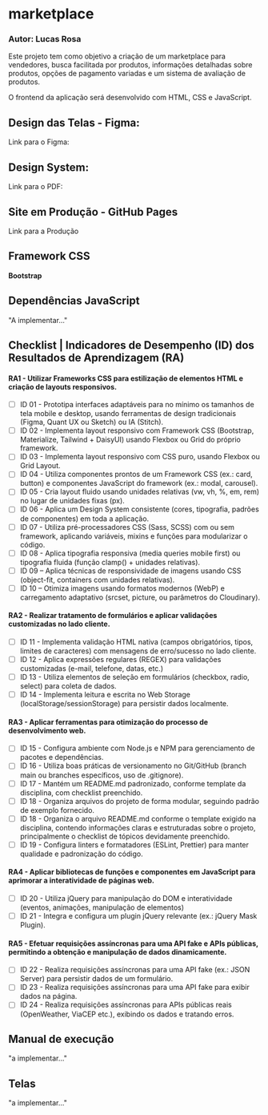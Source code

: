 # marketplace
### **Autor:** Lucas Rosa
Este projeto tem como objetivo a criação de um marketplace para vendedores, busca facilitada por produtos, informações detalhadas sobre produtos, opções de pagamento variadas e um sistema de avaliação de produtos.

O frontend da aplicação será desenvolvido com HTML, CSS e JavaScript.

## Design das Telas - Figma: 
Link para o Figma:

## Design System: 
Link para o PDF:

## Site em Produção - GitHub Pages
Link para a Produção

## Framework CSS
**Bootstrap**

## Dependências JavaScript
"A implementar..."

## Checklist | Indicadores de Desempenho (ID) dos Resultados de Aprendizagem (RA)

#### RA1 - Utilizar Frameworks CSS para estilização de elementos HTML e criação de layouts responsivos.
- [ ] ID 01 - Prototipa interfaces adaptáveis para no mínimo os tamanhos de tela mobile e desktop, usando ferramentas de design tradicionais (Figma, Quant UX ou Sketch) ou IA (Stitch).
- [ ] ID 02 - Implementa layout responsivo com Framework CSS (Bootstrap, Materialize, Tailwind + DaisyUI) usando Flexbox ou Grid do próprio framework.
- [ ] ID 03 - Implementa layout responsivo com CSS puro, usando Flexbox ou Grid Layout.
- [ ] ID 04 - Utiliza componentes prontos de um Framework CSS (ex.: card, button) e componentes JavaScript do framework (ex.: modal, carousel).
- [ ] ID 05 - Cria layout fluido usando unidades relativas (vw, vh, %, em, rem) no lugar de unidades fixas (px).
- [ ] ID 06 - Aplica um Design System consistente (cores, tipografia, padrões de componentes) em toda a aplicação.
- [ ] ID 07 - Utiliza pré-processadores CSS (Sass, SCSS) com ou sem framework, aplicando variáveis, mixins e funções para modularizar o código.
- [ ] ID 08 - Aplica tipografia responsiva (media queries mobile first) ou tipografia fluida (função clamp() + unidades relativas).
- [ ] ID 09 – Aplica técnicas de responsividade de imagens usando CSS (object-fit, containers com unidades relativas).
- [ ] ID 10 – Otimiza imagens usando formatos modernos (WebP) e carregamento adaptativo (srcset, picture, ou parâmetros do Cloudinary).

#### RA2 - Realizar tratamento de formulários e aplicar validações customizadas no lado cliente.
- [ ] ID 11 - Implementa validação HTML nativa (campos obrigatórios, tipos, limites de caracteres) com mensagens de erro/sucesso no lado cliente.
- [ ] ID 12 - Aplica expressões regulares (REGEX) para validações customizadas (e-mail, telefone, datas, etc.)
- [ ] ID 13 - Utiliza elementos de seleção em formulários (checkbox, radio, select) para coleta de dados.
- [ ] ID 14 - Implementa leitura e escrita no Web Storage (localStorage/sessionStorage) para persistir dados localmente.
      
#### RA3 - Aplicar ferramentas para otimização do processo de desenvolvimento web.
- [ ] ID 15 - Configura ambiente com Node.js e NPM para gerenciamento de pacotes e dependências.
- [ ] ID 16 - Utiliza boas práticas de versionamento no Git/GitHub (branch main ou branches específicos, uso de .gitignore).
- [ ] ID 17 - Mantém um README.md padronizado, conforme template da disciplina, com checklist preenchido.
- [ ] ID 18 - Organiza arquivos do projeto de forma modular, seguindo padrão de exemplo fornecido.
- [ ] ID 18 - Organiza o arquivo README.md conforme o template exigido na disciplina, contendo informações claras e estruturadas sobre o projeto, principalmente o checklist de tópicos devidamente preenchido.
- [ ] ID 19 - Configura linters e formatadores (ESLint, Prettier) para manter qualidade e padronização do código.

#### RA4 - Aplicar bibliotecas de funções e componentes em JavaScript para aprimorar a interatividade de páginas web.
- [ ] ID 20 - Utiliza jQuery para manipulação do DOM e interatividade (eventos, animações, manipulação de elementos)
- [ ] ID 21 - Integra e configura um plugin jQuery relevante (ex.: jQuery Mask Plugin).
      
#### RA5 - Efetuar requisições assíncronas para uma API fake e APIs públicas, permitindo a obtenção e manipulação de dados dinamicamente.
- [ ] ID 22 - Realiza requisições assíncronas para uma API fake (ex.: JSON Server) para persistir dados de um formulário.
- [ ] ID 23 - Realiza requisições assíncronas para uma API fake para exibir dados na página.
- [ ] ID 24 - Realiza requisições assíncronas para APIs públicas reais (OpenWeather, ViaCEP etc.), exibindo os dados e tratando erros.

## Manual de execução
"a implementar..."

## Telas
"a implementar..."
